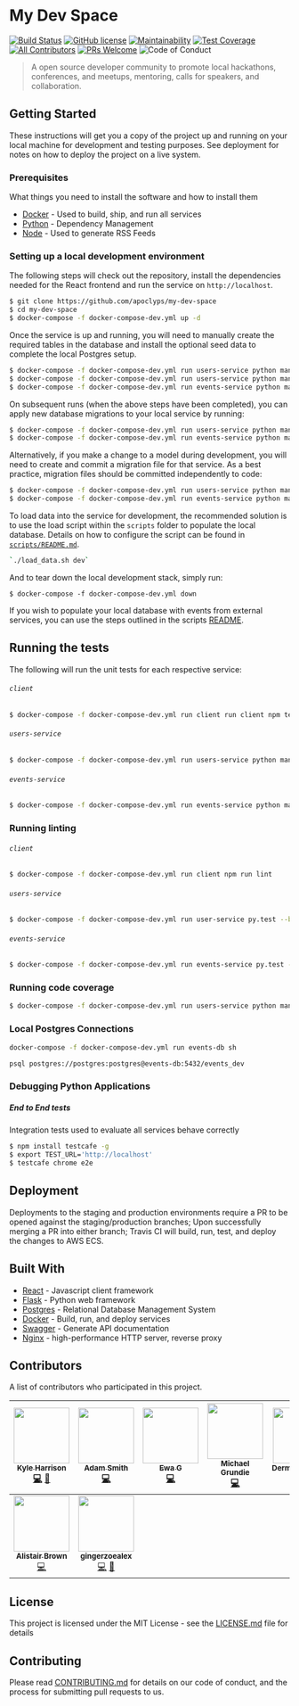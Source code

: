 # My Dev Space

[![Build Status](https://travis-ci.com/apoclyps/my-dev-space.svg?token=putHnyd9Fyt2bwsGacCD&branch=production)](https://travis-ci.com/apoclyps/my-dev-space?token=putHnyd9Fyt2bwsGacCD&branch=production)
[![GitHub license](https://img.shields.io/github/license/Naereen/StrapDown.js.svg)](https://github.com/Naereen/StrapDown.js/blob/master/LICENSE)
[![Maintainability](https://api.codeclimate.com/v1/badges/7cda329923afff4fc8e8/maintainability)](https://codeclimate.com/github/apoclyps/my-dev-space/maintainability)
[![Test Coverage](https://api.codeclimate.com/v1/badges/7cda329923afff4fc8e8/test_coverage)](https://codeclimate.com/github/apoclyps/my-dev-space/test_coverage)
[![All Contributors](https://img.shields.io/badge/all_contributors-8-orange.svg?style=flat-square)](#contributors)
[![PRs Welcome](https://img.shields.io/badge/PRs-welcome-green.svg)](http://makeapullrequest.com)
![Code of Conduct](https://img.shields.io/badge/%E2%88%9A-Code%20of%20Conduct-blue.svg)

> A open source developer community to promote local hackathons, conferences, and meetups, mentoring, calls for speakers, and collaboration.

## Getting Started

These instructions will get you a copy of the project up and running on your local machine for development and testing purposes. See deployment for notes on how to deploy the project on a live system.

### Prerequisites

What things you need to install the software and how to install them

* [Docker](https://docs.docker.com/install/) - Used to build, ship, and run all services
* [Python](https://maven.apache.org/) - Dependency Management
* [Node](https://rometools.github.io/rome/) - Used to generate RSS Feeds

### Setting up a local development environment

The following steps will check out the repository, install the dependencies needed for the React frontend and run the service on `http://localhost`.

```bash
$ git clone https://github.com/apoclyps/my-dev-space
$ cd my-dev-space
$ docker-compose -f docker-compose-dev.yml up -d
```

Once the service is up and running, you will need to manually create the required tables in the database and install the optional seed data to complete the local Postgres setup.

```bash
$ docker-compose -f docker-compose-dev.yml run users-service python manage.py recreate_db
$ docker-compose -f docker-compose-dev.yml run users-service python manage.py seed_db
$ docker-compose -f docker-compose-dev.yml run events-service python manage.py recreate_db
```

On subsequent runs (when the above steps have been completed), you can apply new database migrations to your local service by running:

```bash
$ docker-compose -f docker-compose-dev.yml run users-service python manage.py db upgrade
$ docker-compose -f docker-compose-dev.yml run events-service python manage.py db upgrade
```

Alternatively, if you make a change to a model during development, you will need to create and commit a migration file for that service. As a best practice, migration files should be committed independently to code:

```bash
$ docker-compose -f docker-compose-dev.yml run users-service python manage.py db migrate
$ docker-compose -f docker-compose-dev.yml run events-service python manage.py db migrate
```

To load data into the service for development, the recommended solution is to use the load script within the `scripts` folder to populate the local database. Details on how to configure the script can be found in [`scripts/README.md`](scripts/README.md).

```sh
`./load_data.sh dev`
```

And to tear down the local development stack, simply run:

```
$ docker-compose -f docker-compose-dev.yml down
```

If you wish to populate your local database with events from external services, you can use the steps outlined in the scripts [README](scripts/README.md).

## Running the tests

The following will run the unit tests for each respective service:

###### `client`
```bash
$ docker-compose -f docker-compose-dev.yml run client run client npm test
```

###### `users-service`
```bash
$ docker-compose -f docker-compose-dev.yml run users-service python manage.py test
```

###### `events-service`
```bash
$ docker-compose -f docker-compose-dev.yml run events-service python manage.py test
```

### Running linting

###### `client`
```bash
$ docker-compose -f docker-compose-dev.yml run client npm run lint
```

###### `users-service`
```bash
$ docker-compose -f docker-compose-dev.yml run user-service py.test --black --pep8 --flakes -vv --mccabe --cov=project --cov-report=term-missing --junitxml=test-results/results.xml
```

###### `events-service`
```bash
$ docker-compose -f docker-compose-dev.yml run events-service py.test --black --pep8 --flakes -vv --mccabe --cov=project --cov-report=term-missing --junitxml=test-results/results.xml
```

### Running code coverage
```bash
$ docker-compose -f docker-compose-dev.yml run users-service python manage.py cov
```

### Local Postgres Connections
```bash
docker-compose -f docker-compose-dev.yml run events-db sh

psql postgres://postgres:postgres@events-db:5432/events_dev
```

### Debugging Python Applications

##### End to End tests
Integration tests used to evaluate all services behave correctly

```bash
$ npm install testcafe -g
$ export TEST_URL='http://localhost'
$ testcafe chrome e2e
```

## Deployment

Deployments to the staging and production environments require a PR to be opened against the staging/production branches; Upon successfully merging a PR into either branch; Travis CI will build, run, test, and deploy the changes to AWS ECS.

## Built With

* [React](http://www.dropwizard.io/1.0.2/docs/) - Javascript client framework
* [Flask](https://maven.apache.org/) - Python web framework
* [Postgres](https://www.postgresql.org/) - Relational Database Management System
* [Docker](https://rometools.github.io/rome/) - Build, run, and deploy services
* [Swagger](https://swagger.io/) - Generate API documentation
* [Nginx](https://www.nginx.com/) - high-performance HTTP server, reverse proxy


## Contributors

A list of contributors who participated in this project.

<!-- ALL-CONTRIBUTORS-LIST:START - Do not remove or modify this section -->
<!-- prettier-ignore -->
| [<img src="https://avatars0.githubusercontent.com/u/1443700?v=4" width="100px;"/><br /><sub><b>Kyle Harrison</b></sub>](http://www.kyleharrison.co.uk)<br />[💻](https://github.com/apoclyps/my-dev-space/commits?author=apoclyps "Code") [📖](https://github.com/apoclyps/my-dev-space/commits?author=apoclyps "Documentation") | [<img src="https://avatars0.githubusercontent.com/u/6596210?v=4" width="100px;"/><br /><sub><b>Adam Smith</b></sub>](https://github.com/FatalEnigma)<br />[💻](https://github.com/apoclyps/my-dev-space/commits?author=FatalEnigma "Code") | [<img src="https://avatars2.githubusercontent.com/u/17544636?v=4" width="100px;"/><br /><sub><b>Ewa G </b></sub>](https://github.com/TheMicroGirl)<br />[💻](https://github.com/apoclyps/my-dev-space/commits?author=TheMicroGirl "Code") | [<img src="https://avatars2.githubusercontent.com/u/16101792?v=4" width="100px;"/><br /><sub><b>Michael Grundie</b></sub>](https://www.linkedin.com/in/michaelgrundie)<br />[💻](https://github.com/apoclyps/my-dev-space/commits?author=MichaelGrundie "Code") | [<img src="https://avatars1.githubusercontent.com/u/9554484?v=4" width="100px;"/><br /><sub><b>DermotMcAteer</b></sub>](https://github.com/DermotMcAteer)<br />[💻](https://github.com/apoclyps/my-dev-space/commits?author=DermotMcAteer "Code") | [<img src="https://avatars2.githubusercontent.com/u/28186624?v=4" width="100px;"/><br /><sub><b>kimmoylan</b></sub>](https://github.com/kimmoylan)<br />[💻](https://github.com/apoclyps/my-dev-space/commits?author=kimmoylan "Code") | [<img src="https://avatars2.githubusercontent.com/u/2376829?v=4" width="100px;"/><br /><sub><b>Peter Stevenson</b></sub>](https://github.com/GoldenCrow)<br />[💻](https://github.com/apoclyps/my-dev-space/commits?author=GoldenCrow "Code") |
| :---: | :---: | :---: | :---: | :---: | :---: | :---: |
| [<img src="https://avatars2.githubusercontent.com/u/635903?v=4" width="100px;"/><br /><sub><b>Alistair Brown</b></sub>](http://alistairjcbrown.com)<br />[💻](https://github.com/apoclyps/my-dev-space/commits?author=alistairjcbrown "Code") | [<img src="https://avatars0.githubusercontent.com/u/32307798?v=4" width="100px;"/><br /><sub><b>gingerzoealex</b></sub>](https://github.com/gingerzoealex)<br />[💻](https://github.com/apoclyps/my-dev-space/commits?author=gingerzoealex "Code") [🎨](#design-gingerzoealex "Design") |
<!-- ALL-CONTRIBUTORS-LIST:END -->

## License

This project is licensed under the MIT License - see the [LICENSE.md](LICENSE.md) file for details

## Contributing

Please read [CONTRIBUTING.md](CONTRIBUTING.md) for details on our code of conduct, and the process for submitting pull requests to us.
